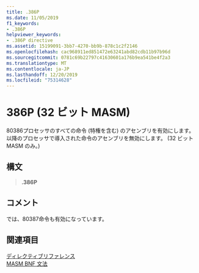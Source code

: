 ```yaml
---
title: .386P
ms.date: 11/05/2019
f1_keywords:
- .386P
helpviewer_keywords:
- .386P directive
ms.assetid: 15199091-3bb7-4270-bb9b-878c1c2f2146
ms.openlocfilehash: cac968911ed851472e63241abd82cdb11b97b96d
ms.sourcegitcommit: 0781c69b22797c41630601a176b9ea541be4f2a3
ms.translationtype: MT
ms.contentlocale: ja-JP
ms.lasthandoff: 12/20/2019
ms.locfileid: "75314628"
---
```

# <a name="386p-32-bit-masm"></a>386P (32 ビット MASM)

80386プロセッサのすべての命令 (特権を含む) のアセンブリを有効にします。以降のプロセッサで導入された命令のアセンブリを無効にします。 (32 ビット MASM のみ。)

## <a name="syntax"></a>構文

> **.386P**

## <a name="remarks"></a>コメント

では、80387命令も有効になっています。

## <a name="see-also"></a>関連項目

[ディレクティブリファレンス](directives-reference.md)\
[MASM BNF 文法](masm-bnf-grammar.md)
